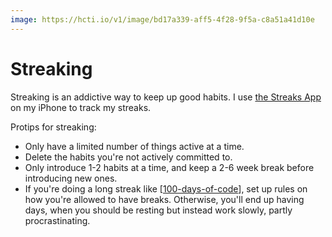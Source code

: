 ```yaml
---
image: https://hcti.io/v1/image/bd17a339-aff5-4f28-9f5a-c8a51a41d10e
---
```


# Streaking

Streaking is an addictive way to keep up good habits. I use [the Streaks App](https://streaksapp.com/) on my iPhone to track my streaks.

Protips for streaking:

- Only have a limited number of things active at a time.
- Delete the habits you're not actively committed to.
- Only introduce 1-2 habits at a time, and keep a 2-6 week break before introducing new ones.
- If you're doing a long streak like [[100-days-of-code]], set up rules on how you're allowed to have breaks. Otherwise, you'll end up having days, when you should be resting but instead work slowly, partly procrastinating.

[//begin]: # "Autogenerated link references for markdown compatibility"
[100-days-of-code]: 100-days-of-code "100 Days of Code"
[//end]: # "Autogenerated link references"
